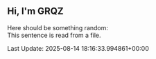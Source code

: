 ## Hi, I'm GRQZ
Here should be something random:  
This sentence is read from a file.


Last Update: 2025-08-14 18:16:33.994861+00:00

